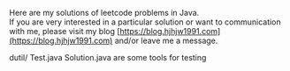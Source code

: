 
Here are my solutions of leetcode problems in Java.  
If you are very interested in a particular solution or want to communication with me, 
please visit my blog [https://blog.hjhjw1991.com](https://blog.hjhjw1991.com) and/or leave me a message.  

dutil/ Test.java Solution.java are some tools for testing  
